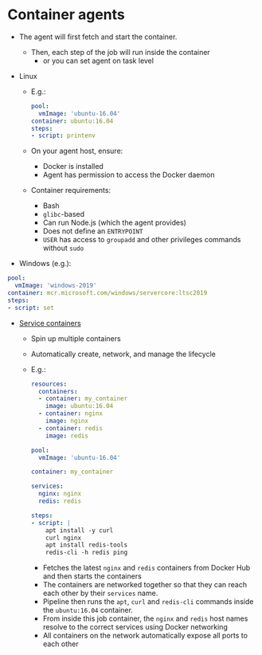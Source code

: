 # Container agents

- The agent will first fetch and start the container.
  - Then, each step of the job will run inside the container
    - or you can set agent on task level
- Linux
  - E.g.:

    ```yaml
    pool:
      vmImage: 'ubuntu-16.04'
    container: ubuntu:16.04
    steps:
    - script: printenv
    ```

  - On your agent host, ensure:
    - Docker is installed
    - Agent has permission to access the Docker daemon
  - Container requirements:
    - Bash
    - `glibc`-based
    - Can run Node.js (which the agent provides)
    - Does not define an `ENTRYPOINT`
    - `USER` has access to `groupadd` and other privileges commands without `sudo`

- Windows (e.g.):

```yaml
pool:
  vmImage: 'windows-2019'
container: mcr.microsoft.com/windows/servercore:ltsc2019
steps:
- script: set
```

- [Service containers](https://docs.microsoft.com/en-us/azure/devops/pipelines/process/service-containers)
  - Spin up multiple containers
  - Automatically create, network, and manage the lifecycle
  - E.g.:

    ```yaml
    resources:
      containers:
      - container: my_container
        image: ubuntu:16.04
      - container: nginx
        image: nginx
      - container: redis
        image: redis

    pool:
      vmImage: 'ubuntu-16.04'

    container: my_container

    services:
      nginx: nginx
      redis: redis

    steps:
    - script: |
        apt install -y curl
        curl nginx
        apt install redis-tools
        redis-cli -h redis ping
    ```

    - Fetches the latest `nginx` and `redis` containers from Docker Hub and then starts the containers
    - The containers are networked together so that they can reach each other by their `services` name.
    - Pipeline then runs the `apt`, `curl` and `redis-cli` commands inside the `ubuntu:16.04` container.
    - From inside this job container, the `nginx` and `redis` host names resolve to the correct services using Docker networking
    - All containers on the network automatically expose all ports to each other
